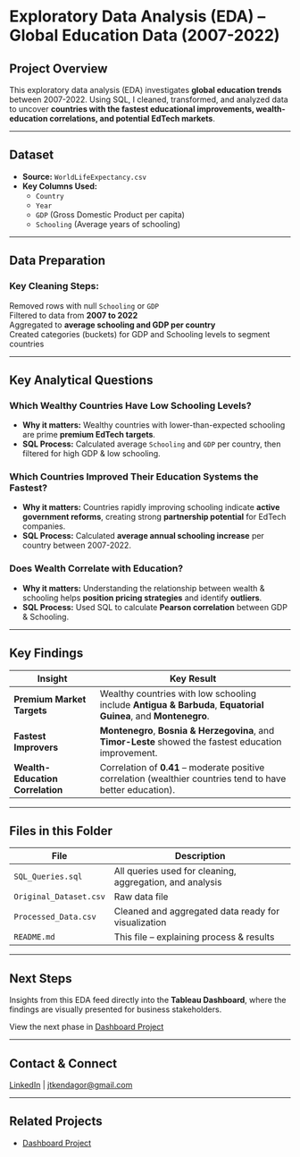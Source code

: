 # Exploratory Data Analysis (EDA) – Global Education Data (2007-2022)

## Project Overview
This exploratory data analysis (EDA) investigates **global education trends** between 2007-2022. Using SQL, I cleaned, transformed, and analyzed data to uncover **countries with the fastest educational improvements, wealth-education correlations, and potential EdTech markets**.

---

## Dataset
- **Source:** `WorldLifeExpectancy.csv`  
- **Key Columns Used:**  
    - `Country`  
    - `Year`  
    - `GDP` (Gross Domestic Product per capita)  
    - `Schooling` (Average years of schooling)

---

## Data Preparation
### Key Cleaning Steps:
Removed rows with null `Schooling` or `GDP`  
Filtered to data from **2007 to 2022**  
Aggregated to **average schooling and GDP per country**  
Created categories (buckets) for GDP and Schooling levels to segment countries

---

## Key Analytical Questions
### Which Wealthy Countries Have Low Schooling Levels?
- **Why it matters:** Wealthy countries with lower-than-expected schooling are prime **premium EdTech targets**.
- **SQL Process:** Calculated average `Schooling` and `GDP` per country, then filtered for high GDP & low schooling.

### Which Countries Improved Their Education Systems the Fastest?
- **Why it matters:** Countries rapidly improving schooling indicate **active government reforms**, creating strong **partnership potential** for EdTech companies.
- **SQL Process:** Calculated **average annual schooling increase** per country between 2007-2022.

### Does Wealth Correlate with Education?
- **Why it matters:** Understanding the relationship between wealth & schooling helps **position pricing strategies** and identify **outliers**.
- **SQL Process:** Used SQL to calculate **Pearson correlation** between GDP & Schooling.

---

## Key Findings
| Insight | Key Result |
|---|---|
| **Premium Market Targets** | Wealthy countries with low schooling include **Antigua & Barbuda**, **Equatorial Guinea**, and **Montenegro**. |
| **Fastest Improvers** | **Montenegro**, **Bosnia & Herzegovina**, and **Timor-Leste** showed the fastest education improvement. |
| **Wealth-Education Correlation** | Correlation of **0.41** – moderate positive correlation (wealthier countries tend to have better education). |

---

## Files in this Folder
| File | Description |
|---|---|
| `SQL_Queries.sql` | All queries used for cleaning, aggregation, and analysis |
| `Original_Dataset.csv` | Raw data file |
| `Processed_Data.csv` | Cleaned and aggregated data ready for visualization |
| `README.md` | This file – explaining process & results |

---

## Next Steps
Insights from this EDA feed directly into the **Tableau Dashboard**, where the findings are visually presented for business stakeholders.

View the next phase in [Dashboard Project](https://github.com/tirop/Global_Education_Analysis/blob/main/Dashboard/README.md)

---

## Contact & Connect
[LinkedIn](https://www.linkedin.com/in/joshuakendagor/) | jtkendagor@gmail.com

---

## Related Projects
- [Dashboard Project](https://github.com/tirop/Global_Education_Analysis/blob/main/Dashboard/README.md)


